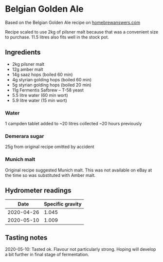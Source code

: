 # Belgian Golden Ale

Based on the Belgian Golden Ale recipe on [homebrewanswers.com](https://homebrewanswers.com/complete-guide-grain-brewing-beginner/)

Recipe scaled to use 2kg of pilsner malt because that was a convenient size to purchase. 11.5 litres also fits well in the stock pot.

## Ingredients

* 2kg pilsner malt
* 12g amber malt
* 14g saaz hops (boiled 60 min)
* 4g styrian golding hops (boiled 60 min)
* 5g styrian golding hops (boiled 20 min)
* 11g Fermentis Safbrew – T-58 yeast
* 5.5 litre water (60 min wort)
* 5.9 litre water (15 min wort)

### Water

1 campden tablet added to ~20 litres collected ~20 hours previously

### Demerara sugar

25g from original recipe omitted by accident

### Munich malt

Original recipe suggested Munich malt. This was not available on eBay at the time so was substituted with Amber malt.

## Hydrometer readings

| Date       | Specific gravity |
| ---------- | ---------------- |
| 2020-04-26 | 1.045            |
| 2020-05-10 | 1.009            |

## Tasting notes

2020-05-10: Tasted ok. Flavour not particularly strong. Hoping will develop a bit further in final stage of fermentation.
